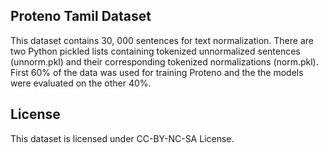 ## Proteno Tamil Dataset

This dataset contains 30, 000 sentences for text normalization.  There are two Python pickled lists containing tokenized unnormalized sentences (unnorm.pkl) and their corresponding tokenized normalizations (norm.pkl). First 60% of the data was used for training Proteno and the the models were evaluated on the other 40%.

## License
This dataset is licensed under CC-BY-NC-SA License.


